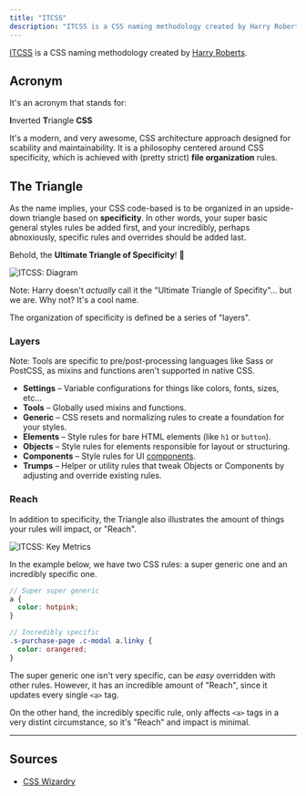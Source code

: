 ```yaml
---
title: "ITCSS"
description: "ITCSS is a CSS naming methodology created by Harry Roberts. It's an acronym that standrs for \"Inverted Triangle CSS\""
---
```


[ITCSS](http://itcss.io/) is a CSS naming methodology created by [Harry Roberts](https://twitter.com/csswizardry).

## Acronym

It's an acronym that stands for:

<div class="tx-h2 u-mrg-t-5 u-mrg-b-8 t-tx-charcoal-400">
  <strong class="t-tx-charcoal-600">I</strong>nverted
  <strong class="t-tx-charcoal-600">T</strong>riangle
  <strong class="t-tx-charcoal-600">CSS</strong>
</div>

It's a modern, and very awesome, CSS architecture approach designed for scability and maintainability. It is a philosophy centered around CSS specificity, which is achieved with (pretty strict) **file organization** rules.


## The Triangle

As the name implies, your CSS code-based is to be organized in an upside-down triangle based on **specificity**. In other words, your super basic general styles rules be added first, and your incredibly, perhaps abnoxiously, specific rules and overrides should be added last.

Behold, the **Ultimate Triangle of Specificity**! 🙌

![ITCSS: Diagram](/seed/images/glossary/itcss.svg)

Note: Harry doesn't _actually_ call it the "Ultimate Triangle of Specifity"… but we are. Why not? It's a cool name.

The organization of specificity is defined be a series of "layers".


### Layers

Note: Tools are specific to pre/post-processing languages like Sass or PostCSS, as mixins and functions aren't supported in native CSS.

* **Settings** – Variable configurations for things like colors, fonts, sizes, etc…
* **Tools** – Globally used mixins and functions.
* **Generic** – CSS resets and normalizing rules to create a foundation for your styles.
* **Elements** – Style rules for bare HTML elements (like `h1` or `button`).
* **Objects** – Style rules for elements responsible for layout or structuring.
* **Components** – Style rules for UI [components](/seed/glossary/component).
* **Trumps** – Helper or utility rules that tweak Objects or Components by adjusting and override existing rules.


### Reach

In addition to specificity, the Triangle also illustrates the amount of things your rules will impact, or "Reach".

![ITCSS: Key Metrics](/seed/images/glossary/itcss-key-metrics.svg)

In the example below, we have two CSS rules: a super generic one and an incredibly specific one.

```styles.scss
// Super super generic
a {
  color: hotpink;
}

// Incredibly specific
.s-purchase-page .c-modal a.linky {
  color: orangered;
}
```

The super generic one isn't very specific, can be _easy_ overridden with other rules. However, it has an incredible amount of "Reach", since it updates every single `<a>` tag.

On the other hand, the incredibly specific rule, only affects `<a>` tags in a very distint circumstance, so it's "Reach" and impact is minimal.



---


## Sources

* [CSS Wizardry](http://csswizardry.net/talks/2014/11/itcss-dafed.pdf)

